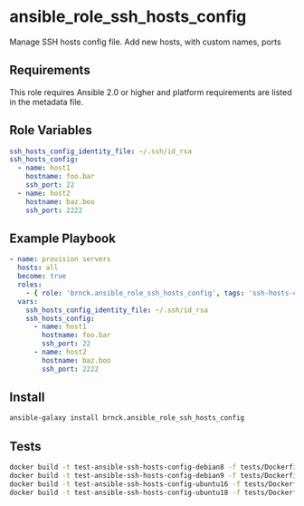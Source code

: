 ansible_role_ssh_hosts_config
=========

Manage SSH hosts config file. Add new hosts, with custom names, ports

Requirements
------------

This role requires Ansible 2.0 or higher and platform requirements are listed
in the metadata file.

Role Variables
--------------
```yaml
ssh_hosts_config_identity_file: ~/.ssh/id_rsa
ssh_hosts_config:
  - name: host1
    hostname: foo.bar
    ssh_port: 22
  - name: host2
    hostname: baz.boo
    ssh_port: 2222
```

Example Playbook
----------------

```yaml
- name: provision servers
  hosts: all
  become: true
  roles:
    - { role: 'brnck.ansible_role_ssh_hosts_config', tags: 'ssh-hosts-config' }
  vars:
    ssh_hosts_config_identity_file: ~/.ssh/id_rsa
    ssh_hosts_config:
      - name: host1
        hostname: foo.bar
        ssh_port: 22
      - name: host2
        hostname: baz.boo
        ssh_port: 2222
```

Install
-------

```sh
ansible-galaxy install brnck.ansible_role_ssh_hosts_config
```

Tests
------------

```sh
docker build -t test-ansible-ssh-hosts-config-debian8 -f tests/Dockerfile_debian8 --force-rm .
docker build -t test-ansible-ssh-hosts-config-debian9 -f tests/Dockerfile_debian9 --force-rm .
docker build -t test-ansible-ssh-hosts-config-ubuntu16 -f tests/Dockerfile_ubuntu16 --force-rm .
docker build -t test-ansible-ssh-hosts-config-ubuntu18 -f tests/Dockerfile_ubuntu18 --force-rm .
```
